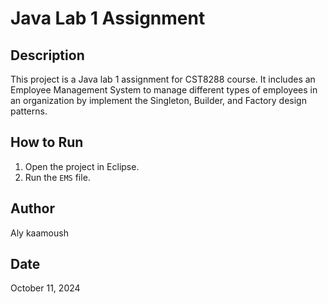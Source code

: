 # Java Lab 1 Assignment

## Description
This project is a Java lab 1 assignment for CST8288 course. It includes an Employee Management System to manage different types of employees in an organization by implement the Singleton, Builder, and Factory design patterns.

## How to Run
1. Open the project in Eclipse.
2. Run the `EMS` file.

## Author
Aly kaamoush

## Date
October 11, 2024
